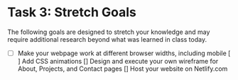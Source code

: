 # Task 3: Stretch Goals
The following goals are designed to stretch your knowledge and may require additional research beyond what was learned in class today.

-[ ] Make your webpage work at different browser widths, including mobile
 [ ] Add CSS animations
 [] Design and execute your own wireframe for About, Projects, and Contact pages
 [] Host your website on Netlify.com


